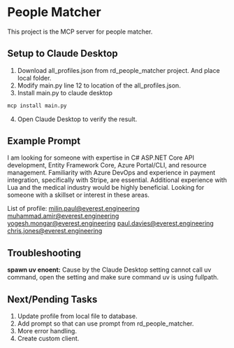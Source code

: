 # People Matcher

This project is the MCP server for people matcher. 

## Setup to Claude Desktop
1. Download all_profiles.json from rd_people_matcher project. And place local folder.
2. Modify main.py line 12 to location of the all_profiles.json.
3. Install main.py to claude desktop
```sh
mcp install main.py
```

4. Open Claude Desktop to verify the result.

## Example Prompt
I am looking for someone with expertise in C# ASP.NET Core API development, Entity Framework Core, Azure Portal/CLI, and resource management. Familiarity with Azure DevOps and experience in payment integration, specifically with Stripe, are essential. Additional experience with Lua and the medical industry would be highly beneficial. Looking for someone with a skillset or interest in these areas.

List of profile:
milin.paul@everest.engineering
muhammad.amir@everest.engineering
yogesh.mongar@everest.engineering
paul.davies@everest.engineering
chris.jones@everest.engineering


## Troubleshooting
**spawn uv enoent:**
Cause by the Claude Desktop setting cannot call uv command, open the setting and make sure command uv is using fullpath.


## Next/Pending Tasks
1. Update profile from local file to database.
2. Add prompt so that can use prompt from rd_people_matcher.
3. More error handling.
4. Create custom client.